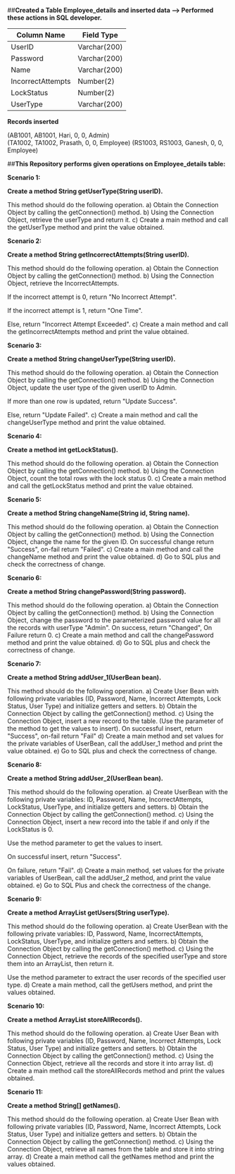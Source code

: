 ##__Created a Table Employee_details and inserted data --> Performed these actions in SQL developer.__

| Column Name       | Field Type   |
| ----------------- | ------------ |
| UserID            | Varchar(200) |
| Password          | Varchar(200) |
| Name              | Varchar(200) |
| IncorrectAttempts | Number(2)    |
| LockStatus        | Number(2)    |
| UserType          | Varchar(200) |


__Records inserted__
 
(AB1001, AB1001, Hari, 0, 0, Admin)       
(TA1002, TA1002, Prasath, 0, 0, Employee) 
(RS1003, RS1003, Ganesh, 0, 0, Employee)  

##__This Repository performs given operations on Employee_details table:__

__Scenario 1:__

__Create a method String getUserType(String userID).__

This method should do the following operation.
a) Obtain the Connection Object by calling the getConnection() method.
b) Using the Connection Object, retrieve the userType and return it.
c) Create a main method and call the getUserType method and print the value obtained.

__Scenario 2:__

__Create a method String getIncorrectAttempts(String userID).__

This method should do the following operation.
a) Obtain the Connection Object by calling the getConnection() method.
b) Using the Connection Object, retrieve the IncorrectAttempts.

If the incorrect attempt is 0, return "No Incorrect Attempt".

If the incorrect attempt is 1, return "One Time".

Else, return "Incorrect Attempt Exceeded".
c) Create a main method and call the getIncorrectAttempts method and print the value obtained.

__Scenario 3:__

__Create a method String changeUserType(String userID).__

This method should do the following operation.
a) Obtain the Connection Object by calling the getConnection() method.
b) Using the Connection Object, update the user type of the given userID to Admin.

If more than one row is updated, return "Update Success".

Else, return "Update Failed".
c) Create a main method and call the changeUserType method and print the value obtained.

__Scenario 4:__

__Create a method int getLockStatus().__

This method should do the following operation.
a) Obtain the Connection Object by calling the getConnection() method.
b) Using the Connection Object, count the total rows with the lock status 0.
c) Create a main method and call the getLockStatus method and print the value obtained.

__Scenario 5:__

__Create a method String changeName(String id, String name).__

This method should do the following
operation.
a) Obtain the Connection Object by calling the getConnection() method.
b) Using the Connection Object, change the name for the given ID. On successful change return "Success", on-fail return "Failed".
c) Create a main method and call the changeName method and print the value obtained.
d) Go to SQL plus and check the correctness of change.

__Scenario 6:__

__Create a method String changePassword(String password).__

This method should do the following
operation.
a) Obtain the Connection Object by calling the getConnection() method.
b) Using the Connection Object, change the password to the parameterized password value for all the records with userType "Admin". On success, return "Changed", On Failure return 0.
c) Create a main method and call the changePassword method and print the value obtained.
d) Go to SQL plus and check the correctness of change.

__Scenario 7:__

__Create a method String addUser_1(UserBean bean).__

This method should do the following operation.
a) Create User Bean with following private variables (ID, Password, Name, Incorrect Attempts, Lock Status, User Type) and initialize getters and setters.
b) Obtain the Connection Object by calling the getConnection() method.
c) Using the Connection Object, insert a new record to the table. (Use the parameter of the method to get the values to insert). On successful insert, return "Success", on-fail return "Fail"
d) Create a main method and set values for the private variables of UserBean, call the addUser_1 method and print the value obtained.
e) Go to SQL plus and check the correctness of change.

__Scenario 8:__

__Create a method String addUser_2(UserBean bean).__

This method should do the following operation.
a) Create UserBean with the following private variables: ID, Password, Name, IncorrectAttempts, LockStatus, UserType, and initialize getters and setters.
b) Obtain the Connection Object by calling the getConnection() method.
c) Using the Connection Object, insert a new record into the table if and only if the LockStatus is 0.

Use the method parameter to get the values to insert.

On successful insert, return "Success".

On failure, return "Fail".
d) Create a main method, set values for the private variables of UserBean, call the addUser_2 method, and print the value obtained.
e) Go to SQL Plus and check the correctness of the change.

__Scenario 9:__

__Create a method ArrayList<UserBean> getUsers(String userType).__

This method should do the following operation.
a) Create UserBean with the following private variables: ID, Password, Name, IncorrectAttempts, LockStatus, UserType, and initialize getters and setters.
b) Obtain the Connection Object by calling the getConnection() method.
c) Using the Connection Object, retrieve the records of the specified userType and store them into an ArrayList, then return it.

Use the method parameter to extract the user records of the specified user type.
d) Create a main method, call the getUsers method, and print the values obtained.
  
__Scenario 10:__

__Create a method ArrayList<UserBean> storeAllRecords().__

This method should do the following operation.
a) Create User Bean with following private variables (ID, Password, Name, Incorrect Attempts, Lock Status, User Type) and initialize getters and setters.
b) Obtain the Connection Object by calling the getConnection() method.
c) Using the Connection Object, retrieve all the records and store it into array list.
d) Create a main method call the storeAllRecords method and print the values obtained.

__Scenario 11:__

__Create a method String[] getNames().__

This method should do the following operation.
a) Create User Bean with following private variables (ID, Password, Name, Incorrect Attempts, Lock Status, User Type) and initialize getters and setters.
b) Obtain the Connection Object by calling the getConnection() method.
c) Using the Connection Object, retrieve all names from the table and store it into string array.
d) Create a main method call the getNames method and print the values obtained.
